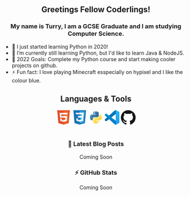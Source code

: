 
### <h2 align="center">Greetings Fellow Coderlings! </h2>
<h3 align="center">My name is Turry, I am a GCSE Graduate and I am studying Computer Science.</h3>

- 🔭 I just started learning Python in 2020!
- 🌱 I’m currently still learning Python, but I'd like to learn Java & NodeJS.
- 🥅 2022 Goals: Complete my Python course and start making cooler projects on github.
- ⚡ Fun fact: I love playing Minecraft esspecially on hypixel and I like the colour blue.

### <h2 align="center">Languages & Tools</h2>
<div align="center">
 <!---
 HTML5
 -->
 <a href="https://www.w3.org/html/" target="_blank"> <img src="https://raw.githubusercontent.com/devicons/devicon/master/icons/html5/html5-original.svg" alt="html5" width="40" height="40"/></a>
 <!---
 CSS3
 -->
 <a href="https://www.w3.org/Style/CSS/" target="_blank">
 <img src="https://raw.githubusercontent.com/devicons/devicon/master/icons/css3/css3-original.svg" alt="css3" width="40" height="40"/></a>
 <!---
 Python
 -->
 <a href="https://www.python.org" target="_blank"><img src="https://raw.githubusercontent.com/devicons/devicon/master/icons/python/python-original.svg" alt="python" width="40" height="40"/></a>
  <!--
VSCode
-->
  <img alt="Visual Studio Code" src="https://raw.githubusercontent.com/github/explore/80688e429a7d4ef2fca1e82350fe8e3517d3494d/topics/visual-studio-code/visual-studio-code.png" width="40" height="40" />
  <!--
GitHub
-->
<img alt="GitHub" src="https://raw.githubusercontent.com/github/explore/78df643247d429f6cc873026c0622819ad797942/topics/github/github.png" width="40" height="40"/>



<br />
<br />
 
### <h3>📕 Latest Blog Posts </h3>
<div align="center">
  <!-- BLOG-POST-LIST:START -->
  Coming Soon
  <!-- BLOG-POST-LIST:END -->

### ⚡ GitHub Stats
Coming Soon
